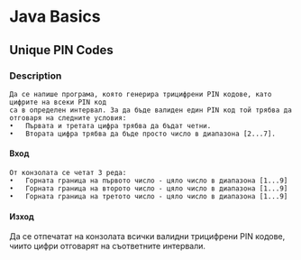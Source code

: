# Java Basics

## Unique PIN Codes

### Description

    Да се напише програма, която генерира трицифрени PIN кодове, като цифрите на всеки PIN код
    са в определен интервал. За да бъде валиден един PIN код той трябва да отговаря на следните условия:
    •	Първата и третата цифра трябва да бъдат четни. 
    •	Втората цифра трябва да бъде просто число в диапазона [2...7]. 

#### Вход

    От конзолата се четат 3 реда: 
    •	Горната граница на първото число - цяло число в диапазона [1...9] 
    •	Горната граница на второто число - цяло число в диапазона [1...9] 
    •	Горната граница на третото число - цяло число в диапазона [1...9] 

#### Изход

Да се отпечатат на конзолата всички валидни трицифрени PIN кодове, чиито цифри отговарят на съответните интервали.